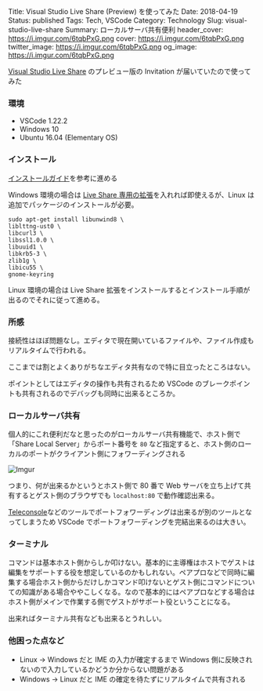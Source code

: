 Title: Visual Studio Live Share (Preview) を使ってみた
Date: 2018-04-19
Status: published
Tags: Tech, VSCode
Category: Technology
Slug: visual-studio-live-share
Summary: ローカルサーバ共有便利
header_cover: https://i.imgur.com/6tqbPxG.png
cover: https://i.imgur.com/6tqbPxG.png
twitter_image: https://i.imgur.com/6tqbPxG.png
og_image: https://i.imgur.com/6tqbPxG.png

[Visual Studio Live Share](https://code.visualstudio.com/visual-studio-live-share) のプレビュー版の Invitation が届いていたので使ってみた

### 環境

* VSCode 1.22.2
* Windows 10
* Ubuntu 16.04 (Elementary OS)

### インストール

[インストールガイド](https://docs.microsoft.com/en-us/visualstudio/liveshare/quickstart/share?utm_source=hs_email&utm_medium=email&utm_content=62213452&_hsenc=p2ANqtz--m9WZrFIPTxaPK0eTQ3uE4z6Yd7V-bkVsRtSa9amDCZtBMIExhOfl1uhzG27uu73HL3SzfjyrTI9fPcwC7zmN_dFaW7w&_hsmi=62213452)を参考に進める

Windows 環境の場合は [Live Share 専用の拡張](https://marketplace.visualstudio.com/items?itemName=MS-vsliveshare.vsliveshare)を入れれば即使えるが、Linux は追加でパッケージのインストールが必要。

```
sudo apt-get install libunwind8 \
liblttng-ust0 \
libcurl3 \
libssl1.0.0 \
libuuid1 \
libkrb5-3 \
zlib1g \
libicu55 \
gnome-keyring
```

Linux 環境の場合は Live Share 拡張をインストールするとインストール手順が出るのでそれに従って進める。

### 所感

接続性はほぼ問題なし。エディタで現在開いているファイルや、ファイル作成もリアルタイムで行われる。

ここまでは割とよくありがちなエディタ共有なので特に目立ったところはない。

ポイントとしてはエディタの操作も共有されるため VSCode のブレークポイントも共有されるのでデバッグも同時に出来るところか。

### ローカルサーバ共有

個人的にこれ便利だなと思ったのがローカルサーバ共有機能で、ホスト側で「Share Local Server」からポート番号を `80` など指定すると、ホスト側のローカルのポートがクライアント側にフォワーディングされる

![Imgur](https://i.imgur.com/Y34EUM9.png)

つまり、何が出来るかというとホスト側で 80 番で Web サーバを立ち上げて共有するとゲスト側のブラウザでも `localhost:80` で動作確認出来る。

[Teleconsole](https://www.teleconsole.com/)などのツールでポートフォワーディングは出来るが別のツールとなってしまうため VSCode でポートフォワーディングを完結出来るのは大きい。

### ターミナル

コマンドは基本ホスト側からしか叩けない。基本的に主導権はホストでゲストは編集をサポートする役を想定しているのかもしれない。ペアプロなどで同時に編集する場合ホスト側からだけしかコマンド叩けないとゲスト側にコマンドについての知識がある場合ややこしくなる。なので基本的にはペアプロなどする場合はホスト側がメインで作業する側でゲストがサポート役ということになる。

出来ればターミナル共有なども出来るとうれしい。

### 他困った点など

* Linux → Windows だと IME の入力が確定するまで Windows 側に反映されないので入力しているかどうか分からない問題がある
* Windows → Linux だと IME の確定を待たずにリアルタイムで共有される
